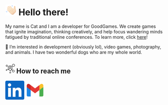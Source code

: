 # ![Hello](/icons/icons8-waving-35.png) Hello there!

My name is Cat and I am a developer for GoodGames. We create games that ignite imagination, thinking creatively, and help focus wandering minds fatigued by traditional online conferences. To learn more, click [here](https://gg.goodfocus.net/)!

👀  I’m interested in development (obviously lol), video games, photography, and animals. I have two wonderful dogs who are my whole world.

## ![Social](/icons/icons8-social-network-30.png) How to reach me
[![LinkedIn](/icons/linkedin.svg)](https://www.linkedin.com/in/catdelgado9/)
[![Email](/icons/icons8-gmail.svg)](mailto:cat@goodfocus.net)

<!--- - 🌱 I’m currently learning ...
- 💞️ I’m looking to collaborate on ... --->

<!---
ggCatDeglado/ggCatDeglado is a ✨ special ✨ repository because its `README.md` (this file) appears on your GitHub profile.
You can click the Preview link to take a look at your changes.
--->

